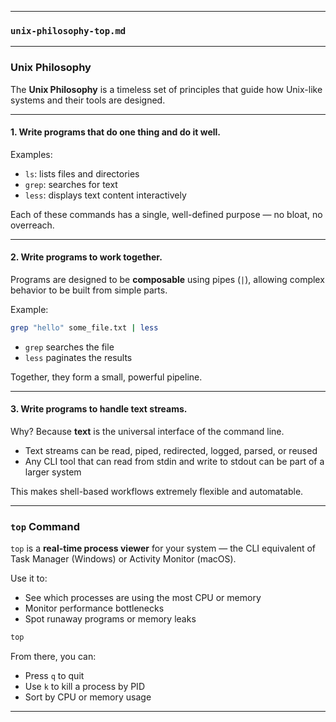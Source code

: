 
---

### `unix-philosophy-top.md`

---

### Unix Philosophy

The **Unix Philosophy** is a timeless set of principles that guide how Unix-like systems and their tools are designed.

---

#### 1. **Write programs that do one thing and do it well.**

Examples:

* `ls`: lists files and directories
* `grep`: searches for text
* `less`: displays text content interactively

Each of these commands has a single, well-defined purpose — no bloat, no overreach.

---

#### 2. **Write programs to work together.**

Programs are designed to be **composable** using pipes (`|`), allowing complex behavior to be built from simple parts.

Example:

```bash
grep "hello" some_file.txt | less
```

* `grep` searches the file
* `less` paginates the results

Together, they form a small, powerful pipeline.

---

#### 3. **Write programs to handle text streams.**

Why? Because **text** is the universal interface of the command line.

* Text streams can be read, piped, redirected, logged, parsed, or reused
* Any CLI tool that can read from stdin and write to stdout can be part of a larger system

This makes shell-based workflows extremely flexible and automatable.

---

### `top` Command

`top` is a **real-time process viewer** for your system — the CLI equivalent of Task Manager (Windows) or Activity Monitor (macOS).

Use it to:

* See which processes are using the most CPU or memory
* Monitor performance bottlenecks
* Spot runaway programs or memory leaks

```bash
top
```

From there, you can:

* Press `q` to quit
* Use `k` to kill a process by PID
* Sort by CPU or memory usage

---

